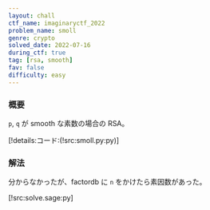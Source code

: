 ```yaml
---
layout: chall
ctf_name: imaginaryctf_2022
problem_name: smoll
genre: crypto
solved_date: 2022-07-16
during_ctf: true
tag: [rsa, smooth]
fav: false
difficulty: easy
---
```


### 概要

`p`, `q` が smooth な素数の場合の RSA。

[!details:コード:(!src:smoll.py:py)]

### 解法

分からなかったが、factordb に `n` をかけたら素因数があった。

[!src:solve.sage:py]
